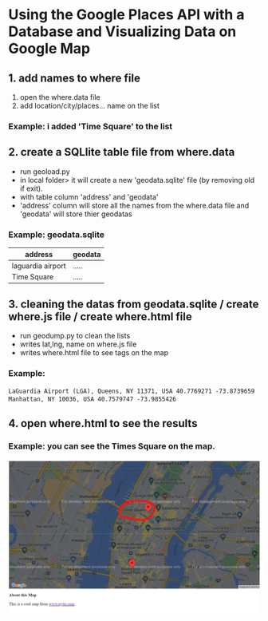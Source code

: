 # Using the Google Places API with a Database and Visualizing Data on Google Map

## 1. add names to where file
  1. open the where.data file
  2. add location/city/places... name on the list
  ### Example: i added 'Time Square' to the list

## 2. create a SQLlite table file from where.data
 * run geoload.py
 * in local folder> it will create a new 'geodata.sqlite' file (by removing old if exit).
 * with table column 'address' and 'geodata'
 * 'address' column will store all the names from the where.data file and 'geodata' will store thier geodatas
  ### Example: geodata.sqlite
  | address  | geodata |
| ------------- | ------------- |
| laguardia airport  | .....  |
| Time Square | .....  |
 

## 3. cleaning the datas from geodata.sqlite / create where.js file / create where.html file
   * run geodump.py to clean the lists
   * writes lat,lng, name on where.js file
   * writes where.html file to see tags on the map
   ### Example: 
    LaGuardia Airport (LGA), Queens, NY 11371, USA 40.7769271 -73.8739659
    Manhattan, NY 10036, USA 40.7579747 -73.9855426
  
## 4. open where.html to see the results
  ### Example: you can see the Times Square on the map.
  ![Image of Result](https://github.com/karma-gits/geodata/blob/1db9b5f50f8a32a5a2aaf875c550786ab45fbd83/3.result.png)
